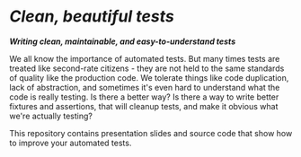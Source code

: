 # _Clean, beautiful tests_

**_Writing clean, maintainable, and easy-to-understand tests_**

We all know the importance of automated tests. But many times tests are treated like second-rate citizens - they are not held to the same standards of quality like the production code. We tolerate things like code duplication, lack of abstraction, and sometimes it's even hard to understand what the code is really testing. Is there a better way? Is there a way to write better fixtures and assertions, that will cleanup tests, and make it obvious what we're actually testing?

This repository contains presentation slides and source code that show how to improve your automated tests.
